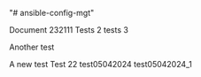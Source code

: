 "# ansible-config-mgt" 

Document 232111
Tests 2
tests 3

Another test


A new test 
Test 22
test05042024
test05042024_1
